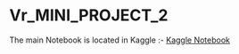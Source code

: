 # Vr_MINI_PROJECT_2

The main Notebook is located in Kaggle :- 
[Kaggle Notebook](https://www.kaggle.com/code/kersrer/vr-project2)
